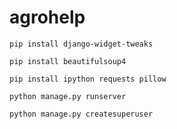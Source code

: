 # agrohelp

```
pip install django-widget-tweaks
```

```
pip install beautifulsoup4
```
```
pip install ipython requests pillow
```
```
python manage.py runserver
```
```
python manage.py createsuperuser
```
